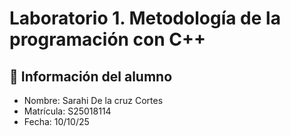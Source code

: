 # Laboratorio 1. Metodología de la programación con C++


## 👤 Información del alumno


- Nombre: Sarahi De la cruz Cortes
- Matrícula: S25018114
- Fecha: 10/10/25


